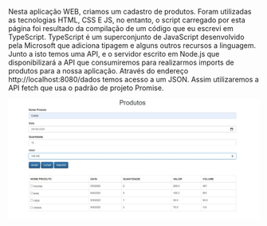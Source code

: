 Nesta aplicação WEB, criamos um cadastro de produtos. Foram utilizadas as tecnologias HTML, CSS E JS, no entanto, o script carregado por esta página foi resultado da compilação de um código que eu escrevi em TypeScript. TypeScript é um superconjunto de JavaScript desenvolvido pela Microsoft que adiciona tipagem e alguns outros recursos a linguagem. Junto a isto temos uma API, e o servidor escrito em Node.js que disponibilizará a API que consumiremos para realizarmos imports de produtos para a nossa aplicação. Através do endereço http://localhost:8080/dados temos acesso a um JSON. Assim utilizaremos a API fetch que usa o padrão de projeto Promise.

![alt text](https://raw.githubusercontent.com/LuanReinheimer/Work_Space-Angular/master/ProjetoControleListaProdutos%20com%20TypeScript/ADR%20-%20Adicionar%20e%20Remover/Projeto%20img.JPG)
